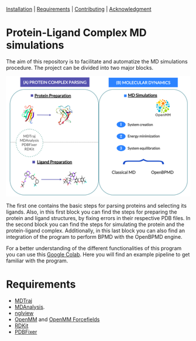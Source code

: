 [Installation](#installation) |  [Requirements](#requirements) | [Contributing](#contributing) |  [Acknowledgment](#acknowledgment)


Protein-Ligand Complex MD simulations
=================
The aim of this repository is to facilitate and automatize the MD simulations procedure. The project can be divided into two major blocks.

![FIGURE](https://github.com/ProtStructurePrep/MDsystemSetup/blob/master/summary_figure.png)

The first one contains the basic steps for parsing proteins and selecting its ligands. Also, in this first block you can find the steps for preparing the protein and ligand structures, by fixing errors in their respective PDB files. In the second block you can find the steps for simulating the protein and the protein-ligand complex. Additionally, in this last block you can also find an integration of the program to perform BPMD with the OpenBPMD engine.

For a better understanding of the different functionalities of this program you can use this [Google Colab](https://colab.research.google.com/drive/13XqJ4Mp3TsDX2YZ8tikngBOFXW5fHFey#scrollTo=3bJ68NQnYAVz). Here you will find an example pipeline to get familiar with the program.

Requirements
=================
* [MDTraj](https://github.com/mdtraj/mdtraj)
* [MDAnalysis](https://github.com/MDAnalysis/mdanalysis).
* [nglview](https://github.com/nglviewer/nglview)
* [OpenMM](https://github.com/openmm/openmm) and [OpenMM Forcefields](https://github.com/openmm/openmmforcefields)
* [RDKit](https://github.com/rdkit/rdkit)
* [PDBFixer](https://github.com/openmm/pdbfixer)


